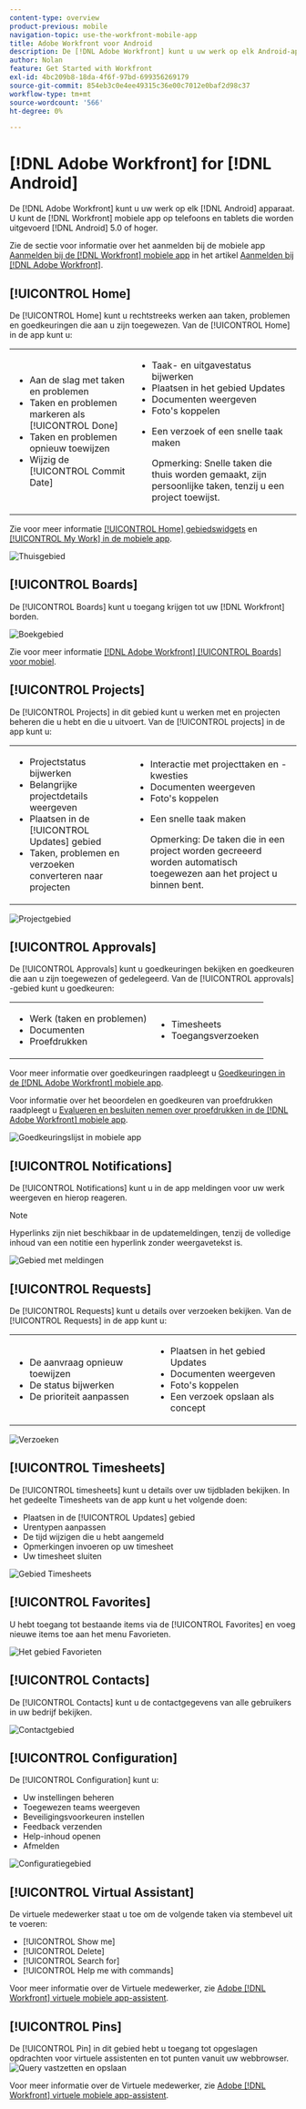 ```yaml
---
content-type: overview
product-previous: mobile
navigation-topic: use-the-workfront-mobile-app
title: Adobe Workfront voor Android
description: De [!DNL Adobe Workfront] kunt u uw werk op elk Android-apparaat openen. U kunt de [!DNL Workfront] mobiele app op telefoons en tablets met Android 5.0 of hoger.
author: Nolan
feature: Get Started with Workfront
exl-id: 4bc209b8-18da-4f6f-97bd-699356269179
source-git-commit: 854eb3c0e4ee49315c36e00c7012e0baf2d98c37
workflow-type: tm+mt
source-wordcount: '566'
ht-degree: 0%

---
```


# [!DNL Adobe Workfront] for [!DNL Android]

De [!DNL Adobe Workfront] kunt u uw werk op elk [!DNL Android] apparaat. U kunt de [!DNL Workfront] mobiele app op telefoons en tablets die worden uitgevoerd [!DNL Android] 5.0 of hoger.

Zie de sectie voor informatie over het aanmelden bij de mobiele app [Aanmelden bij de [!DNL Workfront] mobiele app](../../../workfront-basics/manage-your-account-and-profile/managing-your-workfront-account/log-in-to-workfront.md#log) in het artikel [Aanmelden bij [!DNL Adobe Workfront]](../../../workfront-basics/manage-your-account-and-profile/managing-your-workfront-account/log-in-to-workfront.md).

## [!UICONTROL Home]

De [!UICONTROL Home] kunt u rechtstreeks werken aan taken, problemen en goedkeuringen die aan u zijn toegewezen. Van de [!UICONTROL Home] in de app kunt u:

<table style="table-layout:auto"> 
 <col> 
 <col> 
 <tbody> 
  <tr> 
   <td> 
    <ul> 
     <li>Aan de slag met taken en problemen</li> 
     <li>Taken en problemen markeren als [!UICONTROL Done]</li> 
     <li>Taken en problemen opnieuw toewijzen</li> 
     <li>Wijzig de [!UICONTROL Commit Date]</li> 
    </ul> </td> 
   <td> 
    <ul> 
     <li>Taak- en uitgavestatus bijwerken</li> 
     <li>Plaatsen in het gebied Updates</li> 
     <li>Documenten weergeven</li> 
     <li>Foto's koppelen</li> 
     <li> <p>Een verzoek of een snelle taak maken</p> <p>Opmerking: Snelle taken die thuis worden gemaakt, zijn persoonlijke taken, tenzij u een project toewijst.</p> </li> 
    </ul> </td> 
  </tr> 
 </tbody> 
</table>

Zie voor meer informatie [[!UICONTROL Home] gebiedswidgets](../../../workfront-basics/mobile-apps/using-the-workfront-mobile-app/home-area-widgets-mobile.md) en [[!UICONTROL My Work] in de mobiele app](../../../workfront-basics/mobile-apps/using-the-workfront-mobile-app/my-work-section-mobile.md).

![Thuisgebied](assets/mobile-home-area.png)

## [!UICONTROL Boards]

De [!UICONTROL Boards] kunt u toegang krijgen tot uw [!DNL Workfront] borden.

![Boekgebied](assets/mobile-all-boards-displayed.png)

Zie voor meer informatie [[!DNL Adobe Workfront] [!UICONTROL Boards] voor mobiel](/help/quicksilver/workfront-basics/mobile-apps/using-the-workfront-mobile-app/mobile-boards.md).

## [!UICONTROL Projects]

De [!UICONTROL Projects] in dit gebied kunt u werken met en projecten beheren die u hebt en die u uitvoert. Van de [!UICONTROL projects] in de app kunt u:

<table style="table-layout:auto"> 
 <col> 
 <col> 
 <tbody> 
  <tr> 
   <td> 
    <ul> 
     <li>Projectstatus bijwerken</li> 
     <li>Belangrijke projectdetails weergeven</li> 
     <li>Plaatsen in de [!UICONTROL Updates] gebied</li> 
     <li>Taken, problemen en verzoeken converteren naar projecten</li> 
    </ul> </td> 
   <td> 
    <ul> 
     <li>Interactie met projecttaken en -kwesties</li> 
     <li>Documenten weergeven</li> 
     <li>Foto's koppelen</li> 
     <li> <p>Een snelle taak maken</p> <p>Opmerking: De taken die in een project worden gecreeerd worden automatisch toegewezen aan het project u binnen bent. </p> </li> 
    </ul> </td> 
  </tr> 
 </tbody> 
</table>

![Projectgebied](assets/mobile-projects-area.png)

## [!UICONTROL Approvals]

De [!UICONTROL Approvals] kunt u goedkeuringen bekijken en goedkeuren die aan u zijn toegewezen of gedelegeerd. Van de [!UICONTROL approvals] -gebied kunt u goedkeuren:

<table style="table-layout:auto">
 <col>
 <col>
 <tbody>
  <tr>
   <td>
    <ul>
     <li>Werk (taken en problemen)</li>
     <li>Documenten</li>
     <li>Proefdrukken </li>
    </ul> </td>
   <td>
    <ul>
     <li>Timesheets</li>
     <li>Toegangsverzoeken</li>
    </ul> </td>
  </tr>
 </tbody>
</table>

Voor meer informatie over goedkeuringen raadpleegt u [Goedkeuringen in de [!DNL Adobe Workfront] mobiele app](../../../workfront-basics/mobile-apps/using-the-workfront-mobile-app/approvals-in-mobile-app.md).

Voor informatie over het beoordelen en goedkeuren van proefdrukken raadpleegt u [Evalueren en besluiten nemen over proefdrukken in de [!DNL Adobe Workfront] mobiele app](../../../workfront-basics/mobile-apps/using-the-workfront-mobile-app/work-with-proofs-in-mobile-app.md).

![Goedkeuringslijst in mobiele app](assets/mobile-approvals-adobe-350x574.png)

## [!UICONTROL Notifications]

De [!UICONTROL Notifications] kunt u in de app meldingen voor uw werk weergeven en hierop reageren.

>[!NOTE]
>Hyperlinks zijn niet beschikbaar in de updatemeldingen, tenzij de volledige inhoud van een notitie een hyperlink zonder weergavetekst is.

![Gebied met meldingen](assets/mobile-notifications-area.png)

## [!UICONTROL Requests]

De [!UICONTROL Requests] kunt u details over verzoeken bekijken. Van de [!UICONTROL Requests] in de app kunt u:

<table style="table-layout:auto">
 <col>
 <col>
 <tbody>
  <tr>
   <td>
    <ul>
     <li>De aanvraag opnieuw toewijzen</li>
     <li>De status bijwerken</li>
     <li>De prioriteit aanpassen</li>
    </ul> </td>
   <td>
    <ul>
     <li>Plaatsen in het gebied Updates</li>
     <li>Documenten weergeven</li>
     <li>Foto's koppelen</li>
     <li>Een verzoek opslaan als concept</li>
    </ul> </td>
  </tr>
 </tbody>
</table>

![Verzoeken](assets/mobile-requests-area.png)

## [!UICONTROL Timesheets]

De [!UICONTROL timesheets] kunt u details over uw tijdbladen bekijken. In het gedeelte Timesheets van de app kunt u het volgende doen:

* Plaatsen in de [!UICONTROL Updates] gebied
* Urentypen aanpassen
* De tijd wijzigen die u hebt aangemeld
* Opmerkingen invoeren op uw timesheet
* Uw timesheet sluiten

![Gebied Timesheets](assets/mobile-timesheets-area.png)

## [!UICONTROL Favorites]

U hebt toegang tot bestaande items via de [!UICONTROL Favorites] en voeg nieuwe items toe aan het menu Favorieten.

![Het gebied Favorieten](assets/mobile-favorites-area.png)

## [!UICONTROL Contacts]

De [!UICONTROL Contacts] kunt u de contactgegevens van alle gebruikers in uw bedrijf bekijken.

![Contactgebied](assets/mobile-contacts-area.png)

## [!UICONTROL Configuration]

De [!UICONTROL Configuration] kunt u:

* Uw instellingen beheren
* Toegewezen teams weergeven
* Beveiligingsvoorkeuren instellen
* Feedback verzenden
* Help-inhoud openen
* Afmelden

![Configuratiegebied](assets/android-configuration-area.png)

## [!UICONTROL Virtual Assistant]

De virtuele medewerker staat u toe om de volgende taken via stembevel uit te voeren:

* [!UICONTROL Show me]
* [!UICONTROL Delete]
* [!UICONTROL Search for]
* [!UICONTROL Help me with commands]

Voor meer informatie over de Virtuele medewerker, zie [Adobe [!DNL Workfront] virtuele mobiele app-assistent](../../../workfront-basics/mobile-apps/using-the-workfront-mobile-app/wf-mobile-virtual-assistant.md).

## [!UICONTROL Pins]

De [!UICONTROL Pin] in dit gebied hebt u toegang tot opgeslagen opdrachten voor virtuele assistenten en tot punten vanuit uw webbrowser.
![Query vastzetten en opslaan](assets/pin-and-save-query-adobe-350x285.png)

Voor meer informatie over de Virtuele medewerker, zie [Adobe [!DNL Workfront] virtuele mobiele app-assistent](../../../workfront-basics/mobile-apps/using-the-workfront-mobile-app/wf-mobile-virtual-assistant.md).
